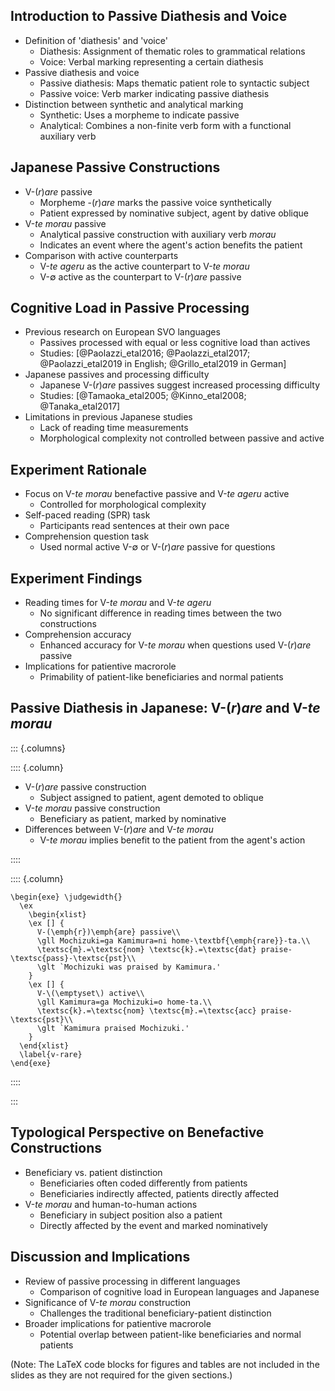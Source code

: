 ## Introduction to Passive Diathesis and Voice

- Definition of 'diathesis' and 'voice'
  - Diathesis: Assignment of thematic roles to grammatical relations
  - Voice: Verbal marking representing a certain diathesis
- Passive diathesis and voice
  - Passive diathesis: Maps thematic patient role to syntactic subject
  - Passive voice: Verb marker indicating passive diathesis
- Distinction between synthetic and analytical marking
  - Synthetic: Uses a morpheme to indicate passive
  - Analytical: Combines a non-finite verb form with a functional auxiliary verb

## Japanese Passive Constructions

- V-(*r*)*are* passive
  - Morpheme -(*r*)*are* marks the passive voice synthetically
  - Patient expressed by nominative subject, agent by dative oblique
- V-*te morau* passive
  - Analytical passive construction with auxiliary verb *morau*
  - Indicates an event where the agent's action benefits the patient
- Comparison with active counterparts
  - V-*te ageru* as the active counterpart to V-*te morau*
  - V-$\emptyset$ active as the counterpart to V-(*r*)*are* passive

## Cognitive Load in Passive Processing

- Previous research on European SVO languages
  - Passives processed with equal or less cognitive load than actives
  - Studies: [@Paolazzi_etal2016; @Paolazzi_etal2017; @Paolazzi_etal2019 in English; @Grillo_etal2019 in German]
- Japanese passives and processing difficulty
  - Japanese V-(*r*)*are* passives suggest increased processing difficulty
  - Studies: [@Tamaoka_etal2005; @Kinno_etal2008; @Tanaka_etal2017]
- Limitations in previous Japanese studies
  - Lack of reading time measurements
  - Morphological complexity not controlled between passive and active

## Experiment Rationale

- Focus on V-*te morau* benefactive passive and V-*te ageru* active
  - Controlled for morphological complexity
- Self-paced reading (SPR) task
  - Participants read sentences at their own pace
- Comprehension question task
  - Used normal active V-$\emptyset$ or V-(*r*)*are* passive for questions

## Experiment Findings

- Reading times for V-*te morau* and V-*te ageru*
  - No significant difference in reading times between the two constructions
- Comprehension accuracy
  - Enhanced accuracy for V-*te morau* when questions used V-(*r*)*are* passive
- Implications for patientive macrorole
  - Primability of patient-like beneficiaries and normal patients

## Passive Diathesis in Japanese: V-(*r*)*are* and V-*te morau*

::: {.columns}

:::: {.column}

- V-(*r*)*are* passive construction
  - Subject assigned to patient, agent demoted to oblique
- V-*te morau* passive construction
  - Beneficiary as patient, marked by nominative
- Differences between V-(*r*)*are* and V-*te morau*
  - V-*te morau* implies benefit to the patient from the agent's action

::::

:::: {.column}

```{=tex}
\begin{exe} \judgewidth{}
  \ex 
    \begin{xlist}
    \ex [] {
      V-(\emph{r})\emph{are} passive\\
      \gll Mochizuki=ga Kamimura=ni home-\textbf{\emph{rare}}-ta.\\
      \textsc{m}.=\textsc{nom} \textsc{k}.=\textsc{dat} praise-\textsc{pass}-\textsc{pst}\\
      \glt `Mochizuki was praised by Kamimura.'
    }
    \ex [] { 
      V-\(\emptyset\) active\\
      \gll Kamimura=ga Mochizuki=o home-ta.\\
      \textsc{k}.=\textsc{nom} \textsc{m}.=\textsc{acc} praise-\textsc{pst}\\
      \glt `Kamimura praised Mochizuki.'
    }
  \end{xlist}
  \label{v-rare}
\end{exe}
```

::::

:::

## Typological Perspective on Benefactive Constructions

- Beneficiary vs. patient distinction
  - Beneficiaries often coded differently from patients
  - Beneficiaries indirectly affected, patients directly affected
- V-*te morau* and human-to-human actions
  - Beneficiary in subject position also a patient
  - Directly affected by the event and marked nominatively

## Discussion and Implications

- Review of passive processing in different languages
  - Comparison of cognitive load in European languages and Japanese
- Significance of V-*te morau* construction
  - Challenges the traditional beneficiary-patient distinction
- Broader implications for patientive macrorole
  - Potential overlap between patient-like beneficiaries and normal patients

(Note: The LaTeX code blocks for figures and tables are not included in the slides as they are not required for the given sections.)